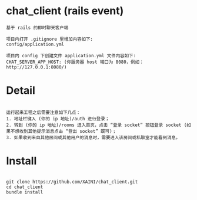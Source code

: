 chat_client (rails event)
===============
```{bash}
基于 rails 的即时聊天客户端

项目内打开 .gitignore 里增加内容如下:
config/application.yml

项目内 config 下创建文件 application.yml 文件内容如下:
CHAT_SERVER_APP_HOST: (你服务器 host 端口为 8080，例如：http://127.0.0.1:8080/)

```

Detail
==================
```{bash}

运行起来工程之后需要注意如下几点：
1. 地址栏键入 (你的 ip 地址)/auth 进行登录；
2. 转到 (你的 ip 地址)/rooms 进入首页，点击 “登录 socket” 按钮登录 socket (如果不想收到其他提示消息点击 “登出 socket” 既可)；
3. 如果收到来自其他房间或其他用户的消息时，需要进入该房间或私聊室才能看到消息。

```


Install
==================

```{bash}

git clone https://github.com/XAINI/chat_client.git
cd chat_client
bundle install

```

